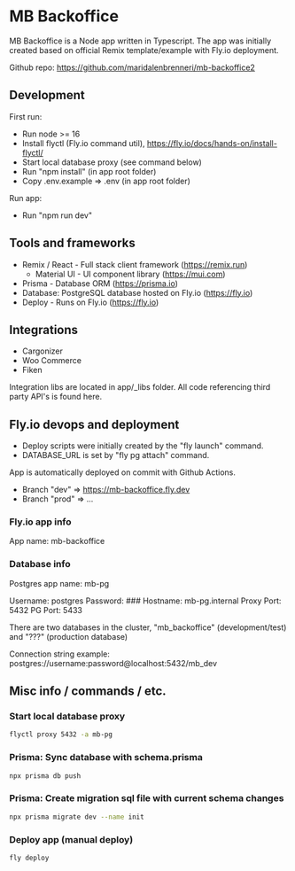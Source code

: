 # MB Backoffice

MB Backoffice is a Node app written in Typescript. The app was initially created based on official Remix template/example with Fly.io deployment.

Github repo: https://github.com/maridalenbrenneri/mb-backoffice2

## Development
First run:
- Run node >= 16
- Install flyctl (Fly.io command util), https://fly.io/docs/hands-on/install-flyctl/
- Start local database proxy (see command below)
- Run "npm install" (in app root folder)
- Copy .env.example => .env (in app root folder)

Run app:
- Run "npm run dev"

## Tools and frameworks
- Remix / React - Full stack client framework (https://remix.run)
  - Material UI - UI component library (https://mui.com) 
- Prisma - Database ORM (https://prisma.io)
- Database: PostgreSQL database hosted on Fly.io (https://fly.io)
- Deploy - Runs on Fly.io (https://fly.io)

## Integrations
- Cargonizer
- Woo Commerce
- Fiken

Integration libs are located in app/_libs folder. All code referencing third party API's is found here.

## Fly.io devops and deployment
- Deploy scripts were initially created by the "fly launch" command.
- DATABASE_URL is set by "fly pg attach" command.

App is automatically deployed on commit with Github Actions.
- Branch "dev" => https://mb-backoffice.fly.dev
- Branch "prod" => ...

### Fly.io app info
App name: mb-backoffice

### Database info
Postgres app name: mb-pg

Username:   postgres
Password:   ### 
Hostname:   mb-pg.internal
Proxy Port: 5432
PG Port:    5433

There are two databases in the cluster, "mb_backoffice" (development/test) and "???" (production database)

Connection string example: postgres://username:password@localhost:5432/mb_dev

## Misc info / commands / etc.

### Start local database proxy
```sh
flyctl proxy 5432 -a mb-pg
```

### Prisma: Sync database with schema.prisma
```sh
npx prisma db push
```

### Prisma: Create migration sql file with current schema changes
```sh
npx prisma migrate dev --name init
```

### Deploy app (manual deploy)
```sh
fly deploy
```
